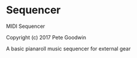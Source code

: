 # Sequencer
MIDI Sequencer

Copyright (c) 2017 Pete Goodwin

A basic pianaroll music sequencer for external gear
